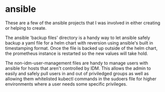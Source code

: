 # ansible
These are a few of the ansible projects that I was involved in either creating or helping to create.

The ansible 'backup files' directory is a handy way to let ansible safely backup a yaml file for a helm chart with reversion using ansible's built in timestamping format.  Once the file is backed up outside of the helm chart, the prometheus instance is restarted so the new values will take hold.

The non-idm-user-management files are handy to manage users with ansible for hosts that aren't controlled by IDM.  This allows the admin to easily and safely pull users in and out of priviledged groups as well as allowing them whitelisted kubectl commands in the sudoers file for higher environments where a user needs some specific privileges.

